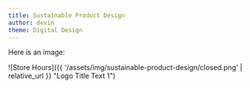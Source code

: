 ```yaml
---
title: Sustainable Product Design
author: devin
theme: Digital Design
---
```

Here is an image:

![Store Hours]({{ '/assets/img/sustainable-product-design/closed.png' | relative_url }} "Logo Title Text 1")
